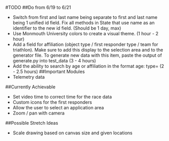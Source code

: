 #TODO
##Do from 6/19 to 6/21
- Switch from first and last name being separate to first and last name being 1 unified id field. Fix all methods in State that use name as an identifier to the new id field. (Should be 1 day, max)
- Use Monmouth University colors to create a visual theme. (1 hour - 2 hour)
- Add a field for affiliation (object type / first responder type / team for triathlon). Make sure to add this display to the selection area and to the generator file. To generate new data with this item, paste the output of generate.py into test_data (3 - 4 hours)
- Add the ability to search by age or affiliation in the format age:<number> type=<type> (2 - 2.5 hours) 
##Important Modules
- Telemetry data

##Currently Achievable
- Set video time to correct time for the race data
- Custom icons for the first responders
- Allow the user to select an application area
- Zoom / pan with camera

##Possible Stretch Ideas
- Scale drawing based on canvas size and given locations
